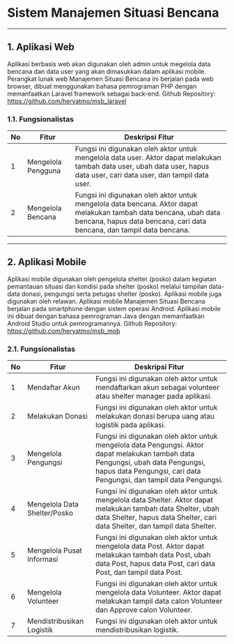 # Sistem Manajemen Situasi Bencana
---

## 1. Aplikasi Web 
Aplikasi berbasis web akan digunakan oleh admin untuk megelola data bencana dan data user yang akan dimasukkan dalam aplikasi mobile. Perangkat lunak web Manajemen Situasi Bencana ini berjalan pada web browser, dibuat menggunakan bahasa pemrograman PHP dengan memanfaatkan Laravel framework sebagai back-end.
Github Repository: https://github.com/heryatmo/msb_laravel

### 1.1. Fungsionalistas

| No | Fitur | Deskripsi Fitur |
| ------------- | ------------- | ------------- |
| 1  | Mengelola Pengguna | Fungsi ini digunakan oleh aktor untuk mengelola data user. Aktor dapat melakukan tambah data user, ubah data user, hapus data user, cari data user, dan tampil data user.  |
| 2  | Mengelola Bencana  | Fungsi ini digunakan oleh aktor untuk mengelola data bencana. Aktor dapat melakukan tambah data bencana, ubah data bencana, hapus data bencana, cari data bencana, dan tampil data bencana.  |

---

## 2. Aplikasi Mobile 
Aplikasi mobile digunakan oleh pengelola shelter (posko) dalam kegiatan pemantauan situasi dan kondisi pada shelter (posko) melalui tampilan data-data donasi, pengungsi serta petugas shelter (posko). Aplikasi mobile juga digunakan oleh relawan. Aplikasi mobile Manajemen Situasi Bencana berjalan pada smartphone dengan sistem operasi Android. Aplikasi mobile ini dibuat dengan bahasa pemrograman Java dengan memanfaatkan Android Studio untuk pemrogramannya.
Github Repository: https://github.com/heryatmo/msb_mob

### 2.1. Fungsionalistas

| No | Fitur | Deskripsi Fitur |
| ------------- | ------------- | ------------- |
| 1  | Mendaftar Akun | Fungsi ini digunakan oleh aktor untuk mendaftarkan akun sebagai volunteer atau shelter manager pada aplikasi.  |
| 2  | Melakukan Donasi | Fungsi ini digunakan oleh aktor untuk melakukan donasi berupa uang atau logistik pada aplikasi.  |
| 3  | Mengelola Pengungsi  | Fungsi ini digunakan oleh aktor untuk mengelola data Pengungsi. Aktor dapat melakukan tambah data Pengungsi, ubah data Pengungsi, hapus data Pengungsi, cari data Pengungsi, dan tampil data Pengungsi. |
| 4 | Mengelola Data Shelter/Posko  | Fungsi ini digunakan oleh aktor untuk mengelola data Shelter. Aktor dapat melakukan tambah data Shelter, ubah data Shelter, hapus data Shelter, cari data Shelter, dan tampil data Shelter. |
| 5  | Mengelola Pusat Informasi  | Fungsi ini digunakan oleh aktor untuk mengelola data Post. Aktor dapat melakukan tambah data Post, ubah data Post, hapus data Post, cari data Post, dan tampil data Post.  |
| 6  | Mengelola Volunteer  | Fungsi ini digunakan oleh aktor untuk mengelola data Volunteer. Aktor dapat melakukan tampil data calon Volunteer dan Approve calon Volunteer.  |
| 7  | Mendistribusikan Logistik | Fungsi ini digunakan oleh aktor untuk mendistribusikan logistik.  |

